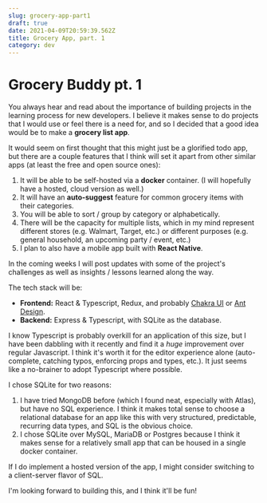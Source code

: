 ```yaml
---
slug: grocery-app-part1
draft: true
date: 2021-04-09T20:59:39.562Z
title: Grocery App, part. 1
category: dev
---
```

# Grocery Buddy pt. 1

You always hear and read about the importance of building projects in the learning process for new developers. I believe it makes sense to do projects that I would use or feel there is a need for, and so I decided that a good idea would be to make a __grocery list app__.

It would seem on first thought that this might just be a glorified todo app, but there are a couple features that I think will set it apart from other similar apps (at least the free and open source ones):

1. It will be able to be self-hosted via a __docker__ container. (I will hopefully have a hosted, cloud version as well.)
2. It will have an __auto-suggest__ feature for common grocery items with their categories.
3. You will be able to sort / group by category or alphabetically.
4. There will be the capacity for multiple lists, which in my mind represent different stores (e.g. Walmart, Target, etc.) or different purposes (e.g. general household, an upcoming party / event, etc.)
5. I plan to also have a mobile app built with __React Native__.

In the coming weeks I will post updates with some of the project's challenges as well as insights / lessons learned along the way.

The tech stack will be:

- __Frontend:__ React & Typescript, Redux, and probably [Chakra UI](https://chakra-ui.com/) or [Ant Design](https://ant.design/).
- __Backend:__ Express & Typescript, with SQLite as the database.

I know Typescript is probably overkill for an application of this size, but I
have been dabbling with it recently and find it a _huge_ improvement over
regular Javascript. I think it's worth it for the editor experience alone
(auto-complete, catching typos, enforcing props and types, etc.). It just seems
like a no-brainer to adopt Typescript where possible.

I chose SQLite for two reasons:

1. I have tried MongoDB before (which I found neat, especially with Atlas), but have no SQL experience. I think it makes total sense to choose a relational database for an app like this with very structured, predictable, recurring data types, and SQL is the obvious choice.
2. I chose SQLite over MySQL, MariaDB or Postgres because I think it makes sense for a relatively small app that can be housed in a single docker container.

If I do implement a hosted version of the app, I might consider switching to a client-server flavor of SQL.

I'm looking forward to building this, and I think it'll be fun!

